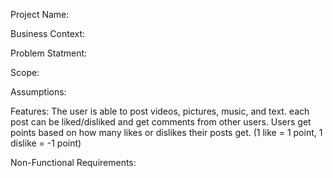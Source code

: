Project Name:
  

Business Context:
  

Problem Statment:
  

Scope:
  

Assumptions:
  

Features:
  The user is able to post videos, pictures, music, and text. each post can be liked/disliked and get comments from other users.
  Users get points based on how many likes or dislikes their posts get. (1 like = 1 point, 1 dislike = -1 point)

Non-Functional Requirements:
  



